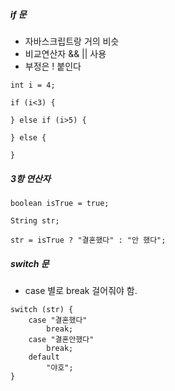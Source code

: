 ##### if 문

- 자바스크립트랑 거의 비슷
- 비교연산자 && || 사용
- 부정은 ! 붙인다

```
int i = 4;

if (i<3) {
	
} else if (i>5) {

} else {

}
```

##### 3항 연산자

```
boolean isTrue = true;

String str;

str = isTrue ? "결혼했다" : "안 했다";
```

##### switch 문
- case 별로 break 걸어줘야 함.
```
switch (str) {
	case "결혼했다" 
		break;
	case "결혼안했다"
		break;
	default
		"야호";
}
```